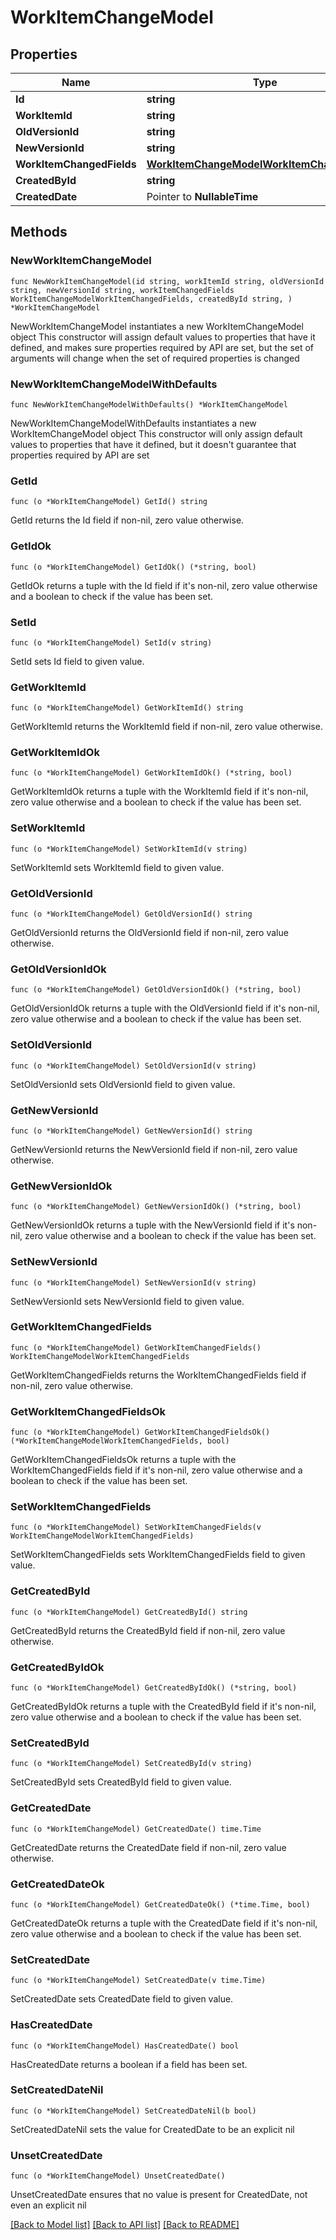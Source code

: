 # WorkItemChangeModel

## Properties

Name | Type | Description | Notes
------------ | ------------- | ------------- | -------------
**Id** | **string** |  | 
**WorkItemId** | **string** |  | 
**OldVersionId** | **string** |  | 
**NewVersionId** | **string** |  | 
**WorkItemChangedFields** | [**WorkItemChangeModelWorkItemChangedFields**](WorkItemChangeModelWorkItemChangedFields.md) |  | 
**CreatedById** | **string** |  | 
**CreatedDate** | Pointer to **NullableTime** |  | [optional] 

## Methods

### NewWorkItemChangeModel

`func NewWorkItemChangeModel(id string, workItemId string, oldVersionId string, newVersionId string, workItemChangedFields WorkItemChangeModelWorkItemChangedFields, createdById string, ) *WorkItemChangeModel`

NewWorkItemChangeModel instantiates a new WorkItemChangeModel object
This constructor will assign default values to properties that have it defined,
and makes sure properties required by API are set, but the set of arguments
will change when the set of required properties is changed

### NewWorkItemChangeModelWithDefaults

`func NewWorkItemChangeModelWithDefaults() *WorkItemChangeModel`

NewWorkItemChangeModelWithDefaults instantiates a new WorkItemChangeModel object
This constructor will only assign default values to properties that have it defined,
but it doesn't guarantee that properties required by API are set

### GetId

`func (o *WorkItemChangeModel) GetId() string`

GetId returns the Id field if non-nil, zero value otherwise.

### GetIdOk

`func (o *WorkItemChangeModel) GetIdOk() (*string, bool)`

GetIdOk returns a tuple with the Id field if it's non-nil, zero value otherwise
and a boolean to check if the value has been set.

### SetId

`func (o *WorkItemChangeModel) SetId(v string)`

SetId sets Id field to given value.


### GetWorkItemId

`func (o *WorkItemChangeModel) GetWorkItemId() string`

GetWorkItemId returns the WorkItemId field if non-nil, zero value otherwise.

### GetWorkItemIdOk

`func (o *WorkItemChangeModel) GetWorkItemIdOk() (*string, bool)`

GetWorkItemIdOk returns a tuple with the WorkItemId field if it's non-nil, zero value otherwise
and a boolean to check if the value has been set.

### SetWorkItemId

`func (o *WorkItemChangeModel) SetWorkItemId(v string)`

SetWorkItemId sets WorkItemId field to given value.


### GetOldVersionId

`func (o *WorkItemChangeModel) GetOldVersionId() string`

GetOldVersionId returns the OldVersionId field if non-nil, zero value otherwise.

### GetOldVersionIdOk

`func (o *WorkItemChangeModel) GetOldVersionIdOk() (*string, bool)`

GetOldVersionIdOk returns a tuple with the OldVersionId field if it's non-nil, zero value otherwise
and a boolean to check if the value has been set.

### SetOldVersionId

`func (o *WorkItemChangeModel) SetOldVersionId(v string)`

SetOldVersionId sets OldVersionId field to given value.


### GetNewVersionId

`func (o *WorkItemChangeModel) GetNewVersionId() string`

GetNewVersionId returns the NewVersionId field if non-nil, zero value otherwise.

### GetNewVersionIdOk

`func (o *WorkItemChangeModel) GetNewVersionIdOk() (*string, bool)`

GetNewVersionIdOk returns a tuple with the NewVersionId field if it's non-nil, zero value otherwise
and a boolean to check if the value has been set.

### SetNewVersionId

`func (o *WorkItemChangeModel) SetNewVersionId(v string)`

SetNewVersionId sets NewVersionId field to given value.


### GetWorkItemChangedFields

`func (o *WorkItemChangeModel) GetWorkItemChangedFields() WorkItemChangeModelWorkItemChangedFields`

GetWorkItemChangedFields returns the WorkItemChangedFields field if non-nil, zero value otherwise.

### GetWorkItemChangedFieldsOk

`func (o *WorkItemChangeModel) GetWorkItemChangedFieldsOk() (*WorkItemChangeModelWorkItemChangedFields, bool)`

GetWorkItemChangedFieldsOk returns a tuple with the WorkItemChangedFields field if it's non-nil, zero value otherwise
and a boolean to check if the value has been set.

### SetWorkItemChangedFields

`func (o *WorkItemChangeModel) SetWorkItemChangedFields(v WorkItemChangeModelWorkItemChangedFields)`

SetWorkItemChangedFields sets WorkItemChangedFields field to given value.


### GetCreatedById

`func (o *WorkItemChangeModel) GetCreatedById() string`

GetCreatedById returns the CreatedById field if non-nil, zero value otherwise.

### GetCreatedByIdOk

`func (o *WorkItemChangeModel) GetCreatedByIdOk() (*string, bool)`

GetCreatedByIdOk returns a tuple with the CreatedById field if it's non-nil, zero value otherwise
and a boolean to check if the value has been set.

### SetCreatedById

`func (o *WorkItemChangeModel) SetCreatedById(v string)`

SetCreatedById sets CreatedById field to given value.


### GetCreatedDate

`func (o *WorkItemChangeModel) GetCreatedDate() time.Time`

GetCreatedDate returns the CreatedDate field if non-nil, zero value otherwise.

### GetCreatedDateOk

`func (o *WorkItemChangeModel) GetCreatedDateOk() (*time.Time, bool)`

GetCreatedDateOk returns a tuple with the CreatedDate field if it's non-nil, zero value otherwise
and a boolean to check if the value has been set.

### SetCreatedDate

`func (o *WorkItemChangeModel) SetCreatedDate(v time.Time)`

SetCreatedDate sets CreatedDate field to given value.

### HasCreatedDate

`func (o *WorkItemChangeModel) HasCreatedDate() bool`

HasCreatedDate returns a boolean if a field has been set.

### SetCreatedDateNil

`func (o *WorkItemChangeModel) SetCreatedDateNil(b bool)`

 SetCreatedDateNil sets the value for CreatedDate to be an explicit nil

### UnsetCreatedDate
`func (o *WorkItemChangeModel) UnsetCreatedDate()`

UnsetCreatedDate ensures that no value is present for CreatedDate, not even an explicit nil

[[Back to Model list]](../README.md#documentation-for-models) [[Back to API list]](../README.md#documentation-for-api-endpoints) [[Back to README]](../README.md)


